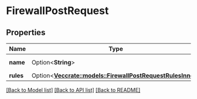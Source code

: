 # FirewallPostRequest

## Properties

Name | Type | Description | Notes
------------ | ------------- | ------------- | -------------
**name** | Option<**String**> | Name of the firewall | [optional]
**rules** | Option<[**Vec<crate::models::FirewallPostRequestRulesInner>**](_firewall_post_request_rules_inner.md)> |  | [optional]

[[Back to Model list]](../README.md#documentation-for-models) [[Back to API list]](../README.md#documentation-for-api-endpoints) [[Back to README]](../README.md)


